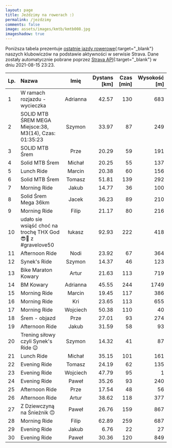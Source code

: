 ```yaml
---
layout: page
title: Jeździmy na rowerach :)
permalink: /jezdzimy
comments: false
image: assets/images/kmtb/kmtb008.jpg
imageshadow: true
---
```


Poniższa tabela prezentuje [ostatnie jazdy rowerowe](https://www.strava.com/clubs/336381){:target="_blank"} naszych klubowiczów na podstawie aktywności w serwisie Strava. Dane zostały automatycznie pobrane poprzez [Strava API](https://developers.strava.com/docs/reference/#api-Clubs-getClubActivitiesById){:target="_blank"} w dniu 2021-08-15 23:23.

Lp. | Nazwa | Imię | Dystans [km] | Czas [min] | Wysokość [m]
:--- | :--- | :---: | ---: | ---: | ---:
1|W ramach rozjazdu - wycieczka |Adrianna|42.57|130|683
2|SOLID MTB ŚREM MEGA  Miejsce:38, M3(14), Czas: 01:35:23|Szymon|33.97|87|249
3|SOLID MTB Śrem |Prze|20.29|59|191
4|Solid MTB Śrem|Michał|20.25|55|137
5|Lunch Ride|Marcin|20.38|60|156
6|Solid MTB Śrem|Tomasz|51.81|139|292
7|Morning Ride|Jakub|14.77|36|100
8|Solid Śrem Mega 36km|Jacek|36.23|89|210
9|Morning Ride|Filip|21.17|80|216
10|udało  sie wsiąść choć na trochę  THX God😎🤟 z #gravelove50|łukasz|92.93|222|418
11|Afternoon Ride|Nodi|23.92|67|364
12|Synek's Ride|Szymon|14.37|46|123
13|Bike Maraton Kowary|Artur|21.63|113|719
14|BM Kowary |Adrianna|45.55|244|1749
15|Morning Ride|Marcin|19.45|117|386
16|Morning Ride|Kri|23.65|113|655
17|Morning Ride|Wojciech|50.38|110|40
18|Śrem - objazd |Prze|27.01|93|274
19|Afternoon Ride|Jakub|31.59|58|93
20|Trening siłowy czyli Synek's Ride 😉|Szymon|14.32|41|87
21|Lunch Ride|Michał|35.15|101|161
22|Evening Ride|Tomasz|24.19|62|135
23|Evening Ride|Wojciech|47.79|95|1
24|Evening Ride|Paweł|35.26|93|240
25|Afternoon Ride|Prze|17.54|48|56
26|Afternoon Ride|Artur|38.62|118|377
27|Z Dziewczyną na Śnieżnik 🙃|Paweł|26.76|159|867
28|Morning Ride|Filip|62.89|259|687
29|Evening Ride|Jakub|6.76|22|27
30|Evening Ride |Paweł|30.36|120|849
